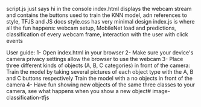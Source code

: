 script.js just says hi in the console
index.html displays the webcam stream and contains the buttons used to train the KNN model, adn references to style, TFJS and JS docs
style.css has very minimal design
index.js is where all the fun happens: webcam setup, MobileNet load and predictions, classification of every webcam frame, interaction with the user with click events


User guide:
1- Open index.html in your browser
2- Make sure your device's camera privacy settings allow the browser to use the webcam
3- Place three different kinds of objects (A, B, C categories) in front of the camera:
  Train the model by taking several pictures of each object type with the A, B and C buttons respectively
  Train the model with a no objects in front of the camera
4- Have fun showing new objects of the same three classes to your camera, see what happens when you show a new object# image-classification-tfjs
